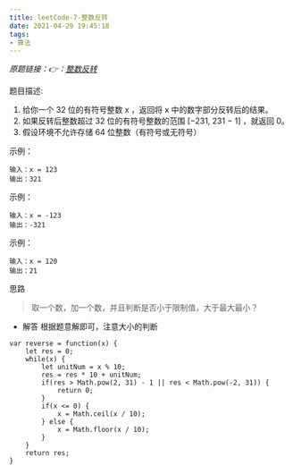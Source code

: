```yaml
---
title: leetCode-7-整数反转
date: 2021-04-29 19:45:18
tags:
- 算法
---
```


*原题链接：👉：[整数反转](https://leetcode-cn.com/problems/reverse-integer/)*

题目描述:
1. 给你一个 32 位的有符号整数 x ，返回将 x 中的数字部分反转后的结果。
2. 如果反转后整数超过 32 位的有符号整数的范围 [−231,  231 − 1] ，就返回 0。
3. 假设环境不允许存储 64 位整数（有符号或无符号）

示例：
```
输入：x = 123
输出：321
```

示例：
```
输入：x = -123
输出：-321
```

示例：
```
输入：x = 120
输出：21
```

<!--more-->
思路
> 取一个数，加一个数，并且判断是否小于限制值，大于最大最小？

- 解答
根据题意解即可，注意大小的判断

```
var reverse = function(x) { 
    let res = 0;
    while(x) {
        let unitNum = x % 10;
        res = res * 10 + unitNum;
        if(res > Math.pow(2, 31) - 1 || res < Math.pow(-2, 31)) {
            return 0;
        }
        if(x <= 0) {
            x = Math.ceil(x / 10);
        } else {
            x = Math.floor(x / 10);
        }
    }
    return res;
}
```
